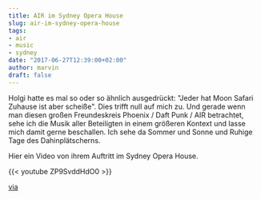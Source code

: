 ```yaml
---
title: AIR im Sydney Opera House
slug: air-im-sydney-opera-house
tags:
- air
- music
- sydney
date: "2017-06-27T12:39:00+02:00"
author: marvin
draft: false
---
```

Holgi hatte es mal so oder so ähnlich ausgedrückt: "Jeder hat Moon Safari Zuhause ist aber scheiße". Dies trifft null auf mich zu. Und gerade wenn man diesen großen Freundeskreis Phoenix / Daft Punk / AIR betrachtet, sehe ich die Musik aller Beteiligten in einem größeren Kontext und lasse mich damit gerne beschallen. Ich sehe da Sommer und Sonne und Ruhige Tage des Dahinplätscherns. 

Hier ein Video von ihrem Auftritt im Sydney Opera House.

{{< youtube ZP9SvddHdO0 >}}

[via](http://www.kraftfuttermischwerk.de/blogg/air-live-at-sydney-opera-house-mai-2017/)